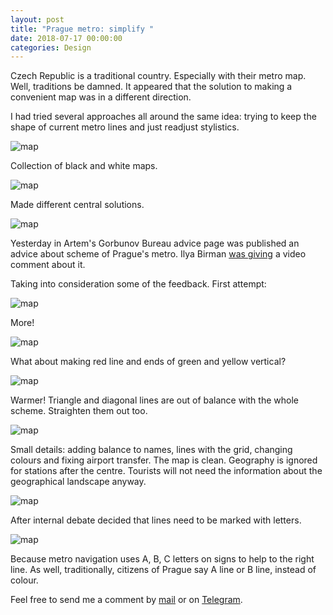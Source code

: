 ```yaml
---
layout: post
title: "Prague metro: simplify "
date: 2018-07-17 00:00:00
categories: Design
---
```


Czech Republic is a  traditional country. Especially with their metro map. Well, traditions be damned. It appeared that the solution to making a convenient map was in a different direction. 

I had tried several approaches all around the same idea: trying to keep the shape of current metro lines and just readjust stylistics.

<span class="p800">![map](/blog_img/metro/dark-v1.png)</span>

Collection of black and white maps.

<span class="p800">![map](/blog_img/metro/dark-v2.png)</span>

Made different central solutions.

<span class="p800">![map](/blog_img/metro/map-vars.png)</span>

Yesterday in Artem's Gorbunov Bureau advice page was published an advice about scheme of Prague's metro. Ilya Birman [was giving](https://bureau.ru/bb/soviet/20180717/) a video comment about it.

Taking into consideration some of the feedback. First attempt:

<span class="p800">![map](/blog_img/metro/strait-v1.png)</span>

More!

<span class="p800">![map](/blog_img/metro/strait-v2.png)</span>

What about making red line and ends of green and yellow vertical?

<span class="p800">![map](/blog_img/metro/strait-v3.png)</span>

Warmer! Triangle and diagonal lines are out of balance with the whole scheme. Straighten them out too. 

<span class="p800">![map](/blog_img/metro/strait-v4.png)</span>

Small details: adding balance to names, lines with the grid, changing colours and fixing airport transfer. The map is clean. Geography is ignored for stations after the centre. Tourists will not need the information about the geographical landscape anyway. 

<span class="p800">![map](/blog_img/metro/map-prague-metro-v0.1.png)</span>

After internal debate decided that lines need to be marked with letters.

<span class="p800">![map](/blog_img/metro/map-prague-metro-v0.2.png)</span>

Because metro navigation uses A, B, C letters on signs to help to the right line. As well, traditionally, citizens of Prague say A line or B line, instead of colour.

Feel free to send me a comment by <a href="mailto:yuriysteam@icloud.com" target="_top">mail</a> or on <a href="https://t.me/yuriysteam">Telegram</a>.